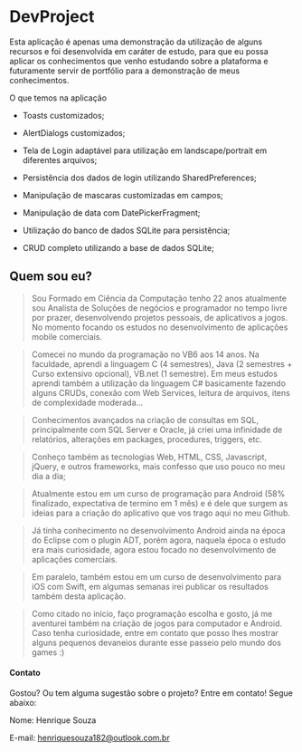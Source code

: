 # DevProject

Esta aplicação é apenas uma demonstração da utilização de alguns recursos e foi desenvolvida em caráter de estudo, para que eu possa aplicar os conhecimentos que venho estudando sobre a plataforma e futuramente servir de portfólio para a demonstração de meus conhecimentos.

O que temos na aplicação

- Toasts customizados;

- AlertDialogs customizados;

- Tela de Login adaptável para utilização em landscape/portrait em diferentes arquivos;

- Persistência dos dados de login utilizando SharedPreferences;

- Manipulação de mascaras customizadas em campos;

- Manipulação de data com DatePickerFragment;

- Utilização do banco de dados SQLite para persistência;

- CRUD completo utilizando a base de dados SQLite;


## Quem sou eu?

> Sou Formado em Ciência da Computação tenho 22 anos atualmente sou Analista de Soluções de negócios e programador no tempo livre por prazer, desenvolvendo projetos pessoais, de aplicativos a jogos. No momento focando os estudos no desenvolvimento de aplicações mobile comerciais.


>Comecei no mundo da programação no VB6 aos 14 anos. Na faculdade, aprendi a linguagem C (4 semestres), Java (2 semestres + Curso extensivo opcional), VB.net (1 semestre). Em meus estudos aprendi também a utilização da linguagem C# basicamente fazendo alguns CRUDs, conexão com Web Services, leitura de arquivos, itens de complexidade moderada...

>Conhecimentos avançados na criação de consultas em SQL, principalmente com SQL Server e Oracle, já criei uma infinidade de relatórios, alterações em packages, procedures, triggers, etc.

>Conheço também as tecnologias Web, HTML, CSS, Javascript, jQuery, e outros frameworks, mais confesso que uso pouco no meu dia a dia;

>Atualmente estou em um curso de programação para Android (58% finalizado, expectativa de termino em 1 mês) e é dele que surgem as ideias para a criação do aplicativo que vos trago aqui no meu Github.

>Já tinha conhecimento no desenvolvimento Android ainda na época do Eclipse com o plugin ADT, porém agora, naquela época o estudo era mais curiosidade, agora estou focado no desenvolvimento de aplicações comerciais.

>Em paralelo, também estou em um curso de desenvolvimento para iOS com Swift, em algumas semanas irei publicar os resultados também desta aplicação.

>Como citado no início, faço programação escolha e gosto, já me aventurei também na criação de jogos para computador e Android. Caso tenha curiosidade, entre em contato que posso lhes mostrar alguns pequenos devaneios durante esse passeio pelo mundo dos games :)

#### Contato

Gostou? Ou tem alguma sugestão sobre o projeto? Entre em contato! Segue abaixo:

Nome: Henrique Souza

E-mail: henriquesouza182@outlook.com.br
